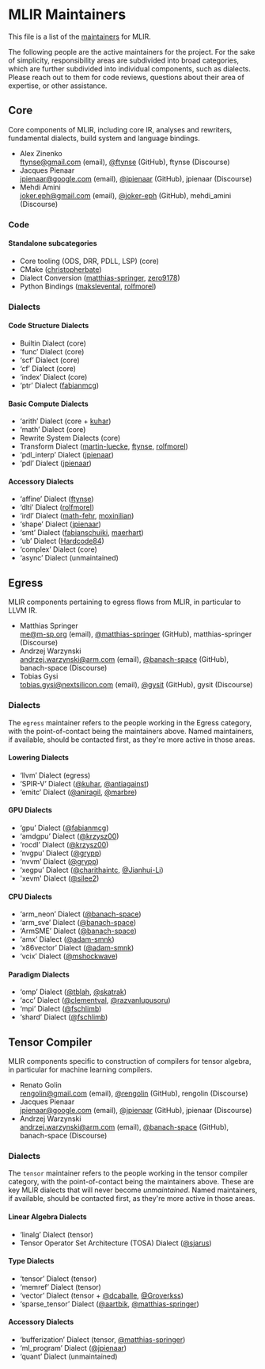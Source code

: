 # MLIR Maintainers

This file is a list of the
[maintainers](https://llvm.org/docs/DeveloperPolicy.html#maintainers) for MLIR.

The following people are the active maintainers for the project. For the sake of
simplicity, responsibility areas are subdivided into broad categories, which are
further subdivided into individual components, such as dialects. Please reach
out to them for code reviews, questions about their area of expertise, or other
assistance.

## Core

Core components of MLIR, including core IR, analyses and rewriters, fundamental
dialects, build system and language bindings.

- Alex Zinenko \
  ftynse@gmail.com (email),
  [@ftynse](https://github.com/ftynse) (GitHub),
  ftynse (Discourse)
- Jacques Pienaar \
  jpienaar@google.com (email),
  [@jpienaar](https://github.com/jpienaar) (GitHub),
  jpienaar (Discourse)
- Mehdi Amini \
  joker.eph@gmail.com (email),
  [@joker-eph](https://github.com/joker-eph) (GitHub),
  mehdi_amini (Discourse)

### Code

#### Standalone subcategories
* Core tooling (ODS, DRR, PDLL, LSP) (core)
* CMake ([christopherbate](https://github.com/christopherbate))
* Dialect Conversion ([matthias-springer](https://github.com/matthias-springer), [zero9178](https://github.com/zero9178))
* Python Bindings ([makslevental](https://github.com/makslevental), [rolfmorel](https://github.com/rolfmorel))

### Dialects

#### Code Structure Dialects
* Builtin Dialect (core)
* ‘func’ Dialect (core)
* ‘scf’ Dialect (core)
* ‘cf’ Dialect (core)
* ‘index’ Dialect (core)
* ‘ptr’ Dialect ([fabianmcg](https://github.com/fabianmcg))

#### Basic Compute Dialects
* ‘arith’ Dialect (core + [kuhar](https://github.com/kuhar))
* ‘math’ Dialect (core)
* Rewrite System Dialects (core)
* Transform Dialect ([martin-luecke](https://github.com/martin-luecke), [ftynse](https://github.com/ftynse), [rolfmorel](https://github.com/rolfmorel))
* ‘pdl_interp’ Dialect ([jpienaar](https://github.com/jpienaar))
* ‘pdl’ Dialect ([jpienaar](https://github.com/jpienaar))

#### Accessory Dialects
* ‘affine’ Dialect ([ftynse](https://github.com/ftynse))
* ‘dlti’ Dialect ([rolfmorel](https://github.com/rolfmorel))
* ‘irdl’ Dialect ([math-fehr](https://github.com/math-fehr), [moxinilian](https://github.com/moxinilian))
* ‘shape’ Dialect ([jpienaar](https://github.com/jpienaar))
* ‘smt’ Dialect ([fabianschuiki](https://github.com/fabianschuiki), [maerhart](https://github.com/maerhart))
* ‘ub’ Dialect ([Hardcode84](https://github.com/Hardcode84))
* ‘complex’ Dialect (core)
* ‘async’ Dialect (unmaintained)

## Egress

MLIR components pertaining to egress flows from MLIR, in particular to LLVM IR.

- Matthias Springer \
  me@m-sp.org (email),
  [@matthias-springer](https://github.com/matthias-springer) (GitHub),
  matthias-springer (Discourse)
- Andrzej Warzynski \
  andrzej.warzynski@arm.com (email),
  [@banach-space](https://github.com/banach-space) (GitHub),
  banach-space (Discourse)
- Tobias Gysi \
  tobias.gysi@nextsilicon.com (email),
  [@gysit](https://github.com/gysit) (GitHub),
  gysit (Discourse)

### Dialects

The `egress` maintainer refers to the people working in the Egress category,
with the point-of-contact being the maintainers above. Named maintainers, if
available, should be contacted first, as they're more active in those areas.

#### Lowering Dialects
* ‘llvm’ Dialect (egress)
* ‘SPIR-V’ Dialect ([@kuhar](https://github.com/kuhar), [@antiagainst](https://github.com/antiagainst))
* ‘emitc’ Dialect ([@aniragil](https://github.com/aniragil), [@marbre](https://github.com/marbre))

#### GPU Dialects
* ‘gpu’ Dialect ([@fabianmcg](https://github.com/fabianmcg))
* ‘amdgpu’ Dialect ([@krzysz00](https://github.com/krzysz00))
* ‘rocdl’ Dialect ([@krzysz00](https://github.com/krzysz00))
* ‘nvgpu’ Dialect ([@grypp](https://github.com/grypp))
* ‘nvvm’ Dialect ([@grypp](https://github.com/grypp))
* ‘xegpu’ Dialect ([@charithaintc](https://github.com/charithaintc), [@Jianhui-Li](https://github.com/Jianhui-Li))
* 'xevm' Dialect ([@silee2](https://github.com/silee2))

#### CPU Dialects
* ‘arm_neon’ Dialect ([@banach-space](https://github.com/banach-space))
* ‘arm_sve’ Dialect ([@banach-space](https://github.com/banach-space))
* ‘ArmSME’ Dialect ([@banach-space](https://github.com/banach-space))
* ‘amx’ Dialect ([@adam-smnk](https://github.com/adam-smnk))
* ‘x86vector’ Dialect ([@adam-smnk](https://github.com/adam-smnk))
* ‘vcix’ Dialect ([@mshockwave](https://github.com/mshockwave))

#### Paradigm Dialects
* ‘omp’ Dialect ([@tblah](https://github.com/tblah), [@skatrak](https://github.com/skatrak))
* ‘acc’ Dialect ([@clementval](https://github.com/clementval), [@razvanlupusoru](https://github.com/razvanlupusoru))
* ‘mpi’ Dialect ([@fschlimb](https://github.com/fschlimb))
* ‘shard’ Dialect ([@fschlimb](https://github.com/fschlimb))

## Tensor Compiler

MLIR components specific to construction of compilers for tensor algebra, in
particular for machine learning compilers.

- Renato Golin \
  rengolin@gmail.com (email),
  [@rengolin](https://github.com/rengolin) (GitHub),
  rengolin (Discourse)
- Jacques Pienaar \
  jpienaar@google.com (email),
  [@jpienaar](https://github.com/jpienaar) (GitHub),
  jpienaar (Discourse)
- Andrzej Warzynski \
  andrzej.warzynski@arm.com (email),
  [@banach-space](https://github.com/banach-space) (GitHub),
  banach-space (Discourse)

### Dialects

The `tensor` maintainer refers to the people working in the tensor compiler category, with the point-of-contact being the maintainers above.
These are key MLIR dialects that will never become _unmaintained_.
Named maintainers, if available, should be contacted first, as they're more active in those areas.

#### Linear Algebra Dialects
* ‘linalg’ Dialect (tensor)
* Tensor Operator Set Architecture (TOSA) Dialect ([@sjarus](https://github.com/sjarus))

#### Type Dialects
* ‘tensor’ Dialect (tensor)
* ‘memref’ Dialect (tensor)
* ‘vector’ Dialect (tensor + [@dcaballe](https://github.com/dcaballe), [@Groverkss](https://github.com/Groverkss))
* ‘sparse_tensor’ Dialect ([@aartbik](https://github.com/aartbik), [@matthias-springer](https://github.com/matthias-springer))

#### Accessory Dialects
* ‘bufferization’ Dialect (tensor, [@matthias-springer](https://github.com/matthias-springer))
* ‘ml_program’ Dialect ([@jpienaar](https://github.com/jpienaar))
* ‘quant’ Dialect (unmaintained)
